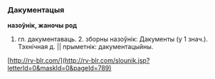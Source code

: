 ### Дакументацыя
**назоўнік, жаночы род**

1. гл. дакументаваць. 2. зборны назоўнік: Дакументы (у 1 знач.). Тэхнічная д. || прыметнік: дакументацыйны.

<a rel="author">[http://rv-blr.com/](http://rv-blr.com/slounik.jsp?letterId=0&maskId=0&pageId=789)</a>

